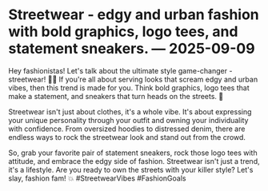 # Streetwear - edgy and urban fashion with bold graphics, logo tees, and statement sneakers. — 2025-09-09

Hey fashionistas! Let's talk about the ultimate style game-changer - streetwear! 🙌🏽 If you're all about serving looks that scream edgy and urban vibes, then this trend is made for you. Think bold graphics, logo tees that make a statement, and sneakers that turn heads on the streets. 🌆

Streetwear isn't just about clothes, it's a whole vibe. It's about expressing your unique personality through your outfit and owning your individuality with confidence. From oversized hoodies to distressed denim, there are endless ways to rock the streetwear look and stand out from the crowd.

So, grab your favorite pair of statement sneakers, rock those logo tees with attitude, and embrace the edgy side of fashion. Streetwear isn't just a trend, it's a lifestyle. Are you ready to own the streets with your killer style? Let's slay, fashion fam! 💥 #StreetwearVibes #FashionGoals